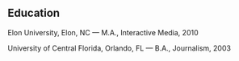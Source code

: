 ## Education

Elon University, Elon, NC — M.A., Interactive Media, 2010

University of Central Florida, Orlando, FL — B.A., Journalism, 2003
